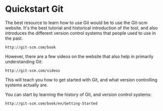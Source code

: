 Quickstart Git
==================================================

The best resource to learn how to use Git would be to use the Git-scm website. It's the best tutorial and historical introduction of the tool, and also introduces the different version control systems that people used to use in the past.

    http://git-scm.com/book
    
However, there are a few videos on the website that also help in primarily understanding Git:

    http://git-scm.com/videos
    
This will teach you how to get started with Git, and what version controlling systems actually are.
    
You can start by learning the history of Git, and version control systems:
    
    http://git-scm.com/book/en/Getting-Started
